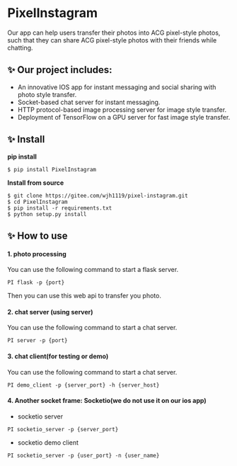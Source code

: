 PixelInstagram
====
Our app can help users transfer their photos into ACG pixel-style photos, such that they can 
share ACG pixel-style photos with their friends while chatting.

✨ Our project includes:
------------
- An innovative IOS app for instant messaging and social sharing with photo style 
transfer.
- Socket-based chat server for instant messaging.
- HTTP protocol-based image processing server for image style transfer.
- Deployment of TensorFlow on a GPU server for fast image style transfer.

✨ Install
--------
**pip install**
```shell
$ pip install PixelInstagram
```

**Install from source**
```shell
$ git clone https://gitee.com/wjh1119/pixel-instagram.git
$ cd PixelInstagram
$ pip install -r requirements.txt
$ python setup.py install
```

✨ How to use
---------------
#### 1. photo processing
You can use the following command to start a flask server.
```shell
PI flask -p {port}
```

Then you can use this web api to transfer you photo.

#### 2. chat server (using server)
You can use the following command to start a chat server.
```shell
PI server -p {port}
```

#### 3. chat client(for testing or demo)
You can use the following command to start a chat server.
```shell
PI demo_client -p {server_port} -h {server_host}
```

#### 4. Another socket frame: **Socketio**(we do not use it on our ios app)
- socketio server
```shell
PI socketio_server -p {server_port}
```

- socketio demo client
```shell
PI socketio_server -p {user_port} -n {user_name}
```